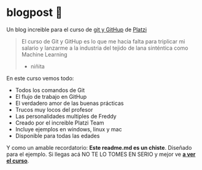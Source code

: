 # blogpost 💚
Un blog increible para el curso de [git y GitHup](https://platzi.com/clases/git-github/ "git y GitHup") de [Platzi](https://platzi.com/clases/git-github/ "Platzi")
>El curso de Git y GitHup es lo que me hacia falta para triplicar mi salario y lanzarme a la industria del tejido de lana sinténtica como Machine Learning
>- niñita

En este curso vemos todo:
* Todos los comandos de Git 
* El flujo de trabajo en GitHup
* El verdadero amor de las buenas prácticas
* Trucos muy locos del profesor 
* Las personalidades multiples de Freddy
* Creado por el increible Platzi Team
* Incluye ejemplos en windows, linux y mac
* Disponible para todas las edades

Y como un amable recordatorio: **Este readme.md es un chiste**. Diseñado para el ejemplo. Si llegas acá NO TE LO TOMES EN SERIO y mejor ve [**a ver el curso**](https://platzi.com/clases/git-github/ "a ver el curso").